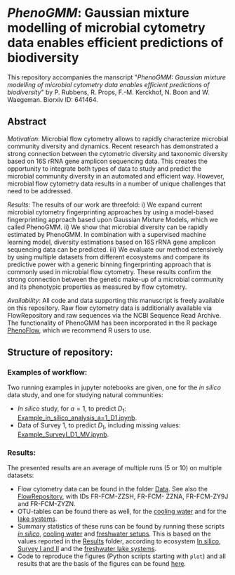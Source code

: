 # _PhenoGMM_: Gaussian mixture modelling of microbial cytometry data enables efficient predictions of biodiversity 

This repository accompanies the manscript "*_PhenoGMM_: Gaussian mixture modelling of microbial cytometry data enables efficient predictions of biodiversity*" by P. Rubbens, R. Props, F.-M. Kerckhof, N. Boon and W. Waegeman. Biorxiv ID: 641464. 

## Abstract
*Motivation*: Microbial flow cytometry allows to rapidly characterize microbial community diversity and
dynamics. Recent research has demonstrated a strong connection between the cytometric diversity and
taxonomic diversity based on 16S rRNA gene amplicon sequencing data. This creates the opportunity to
integrate both types of data to study and predict the microbial community diversity in an automated and
efficient way. However, microbial flow cytometry data results in a number of unique challenges that need
to be addressed.

*Results*: The results of our work are threefold: i) We expand current microbial cytometry fingerprinting
approaches by using a model-based fingerprinting approach based upon Gaussian Mixture Models, which
we called PhenoGMM. ii) We show that microbial diversity can be rapidly estimated by PhenoGMM. In
combination with a supervised machine learning model, diversity estimations based on 16S rRNA gene
amplicon sequencing data can be predicted. iii) We evaluate our method extensively by using multiple
datasets from different ecosystems and compare its predictive power with a generic binning fingerprinting
approach that is commonly used in microbial flow cytometry. These results confirm the strong connection
between the genetic make-up of a microbial community and its phenotypic properties as measured by flow
cytometry.

*Availability*: All code and data supporting this manuscript is freely available on this repository. Raw flow cytometry data is additionally available via FlowRepository and raw sequences via the NCBI Sequence Read Archive. The functionality of PhenoGMM has been incorporated in the R package [PhenoFlow](https://github.com/CMET-UGent/Phenoflow_package), which we recommend R users to use.

## Structure of repository: 

### Examples of workflow: 
Two running examples in jupyter notebooks are given, one for the _in silico_ data study, and one for studying natural communities: 
- _In silico_ study, for $a = 1$, to predict $D_1$: [Example_in_silico_analysis_a=1_D1.ipynb](https://github.com/prubbens/PhenoGMM/blob/master/Code/Example_in_silico_analysis_a%3D1_D1.ipynb). 
- Data of Survey 1, to predict $D_1$, including missing values: [Example_SurveyI_D1_MV.ipynb](https://github.com/prubbens/PhenoGMM/blob/master/Code/Example_SurveyI_D1_MV.ipynb). 

### Results: 
The presented results are an average of multiple runs (5 or 10) on multiple datasets: 
- Flow cytometry data can be found in the folder [Data](https://github.com/prubbens/PhenoGMM/tree/master/Data). See also the [FlowRepository](https://flowrepository.org/), with IDs FR-FCM-ZZSH, FR-FCM-
ZZNA, FR-FCM-ZY9J and FR-FCM-ZYZN. 
- OTU-tables can be found there as well, for the [cooling water](https://github.com/prubbens/PhenoGMM/blob/master/Data/OTU_table_Cycles.csv) and for the [lake systems](https://github.com/prubbens/PhenoGMM/tree/master/Data/Lakes/ByLake_Filtering/1in3). 
- Summary statistics of these runs can be found by running these scripts [_in silico_](https://github.com/prubbens/PhenoGMM/blob/master/Results/calc_summary_insilico.py), [cooling water](https://github.com/prubbens/PhenoGMM/blob/master/Results/calc_summary_cycles.py) and [freshwater setups](https://github.com/prubbens/PhenoGMM/blob/master/Results/calc_summary_lakes.py). This is based on the values reported in the [Results](https://github.com/prubbens/PhenoGMM/tree/master/Results) folder, according to ecosystem [In silico](https://github.com/prubbens/PhenoGMM/tree/master/Results/In%20Silico), [Survey I and II](https://github.com/prubbens/PhenoGMM/tree/master/Results/Cycles) and the [freshwater lake systems](https://github.com/prubbens/PhenoGMM/tree/master/Results/Lakes). 
- Code to reproduce the figures (Python scripts starting with `plot`) and all results that are the basis of the figures can be found [here](https://github.com/prubbens/PhenoGMM/tree/master/Results). 
